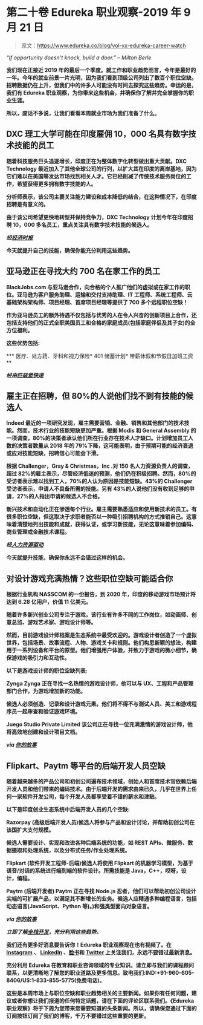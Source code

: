 # 第二十卷 Edureka 职业观察-2019 年 9 月 21 日

> 原文：<https://www.edureka.co/blog/vol-xx-edureka-career-watch>

*“If opportunity doesn’t knock, build a door.” – Milton Berle*

**我们现在正接近 2019 年的最后一个季度。就工作和职业趋势而言，今年是最好的一年。今年的就业前景一片光明，因为我们看到顶级公司列出了数百个职位空缺。招聘数据仍在上升，但我们中的许多人可能没有时间去探究这些趋势。幸运的是，我们有 Edureka 职业观察，为你带来这些机会，并确保你了解并完全掌握你的职业生涯。**

**所以，废话不多说，让我们看看本周就业市场为我们准备了什么。**

## ****DXC 理工大学可能在印度雇佣 10，000 名具有数字技术技能的员工****

**随着科技服务巨头追逐增长，印度正在为整体数字化转型做出重大贡献。DXC Technology 最近加入了其他全球公司的行列，以扩大其在印度的离岸基地，因为它们难以在美国等发达市场找到相关人才。它已经削减了传统技术服务岗位的工作，希望获得更多拥有数字技能的人。**

**分析师表示，该公司主要关注能力建设和成本降低的结合，在这种情况下，在印度招聘是有意义的。**

**由于该公司希望更快地转型并保持竞争力，DXC Technology 计划今年在印度招聘 10，000 多名员工，重点关注具有数字技术技能的候选人。**

*****经[经济时报](https://economictimes.indiatimes.com/jobs/dxc-tech-may-hire-10000-hands-with-digital-tech-skills-in-india/articleshow/71041589.cms)*****

**今天就提升自己的技能，确保你能充分利用这些趋势。**

## **亚马逊正在寻找大约 700 名在家工作的员工**

**BlackJobs.com 与亚马逊合作，向合格的个人推广他们的虚拟或在家工作的职位。亚马逊为客户服务助理、运输和交付支持助理、IT 工程师、系统工程师、云基础架构架构师、项目经理、首席项目经理等提供了 700 多个远程职位空缺！**

**作为亚马逊员工的额外待遇不仅包括与优秀的人在令人兴奋的创新项目上合作，还包括支持他们的正式全职美国员工和合格的家庭成员(包括家庭伴侣及其子女)的全方位福利。**

**这些优势包括:**

***   医疗、处方药、牙科和视力保险*   401 储蓄计划*   带薪休假和节假日加班工资**

*****经由[匹兹堡快递](https://newpittsburghcourier.com/2019/09/05/amazon-is-looking-to-hire-more-than-700-employees-for-work-at-home-job-openings/)*****

## **雇主正在招聘，但 80%的人说他们找不到有技能的候选人**

**Indeed 最近的一项研究发现，雇主需要营销、金融、销售和其他部门的技术技能。然而，技术行业的技能短缺更加严重。根据 Modis 和 General Assembly 的一项调查，80%的决策者承认他们所在行业存在技术人才缺口。计划增加员工人数的决策者数量从 2018 年的 79%下降，这可能表明，由于预期可能的经济衰退或应对技能短缺，招聘信心可能会下滑。**

**根据 Challenger，Gray & Christmas，Inc .对 150 名人力资源负责人的调查，超过 82%的雇主表示，尽管经济低迷的预测，他们仍在积极招聘。然而，80%的受访者表示难以找到工人，70%的人认为原因是技能短缺。43%的 Challenger 受访者表示，申请人不具备所需的技能。另有 43%的人说他们没有收到足够的申请，27%的人指出申请的候选人不合格。**

**新兴技术和自动化正在渗透每个行业。雇主需要熟悉适应和使用新技术的员工。有很多职位空缺，但这取决于求职者能否以一种吸引招聘机构的方式推销自己。这意味着清楚地列出技能和成就，获得认证，或学习新技能，无论这意味着参加编码、商业管理或金融技术课程。**

*****经[人力资源驱动](https://www.hrdive.com/news/employers-are-hiring-but-80-say-they-cant-find-skilled-candidates/562084/)*****

**今天就提升技能，确保你永远不会错过这样的机会。**

## ****对设计游戏充满热情？这些职位空缺可能适合你****

**根据行业机构 NASSCOM 的一份报告，到 2020 年，印度的移动游戏市场预计将达到 6.28 亿用户，价值 11 亿美元。**

**随着许多新兴创业公司专注于游戏，该行业有许多不同的工作岗位，如动画师、创意总监、游戏艺术家、游戏设计师等。**

**然而，目前游戏设计师档案是生态系统中最受欢迎的。游戏设计者创造了一个虚拟世界，包括场景、故事流程、人物、游戏关卡和规则。他们构思新颖的想法，构建用于一系列设备和平台的原型。他们增强用户体验，并致力于游戏的微小细节，确保游戏的吸引力和互动性。**

**以下是游戏设计师的职位空缺列表:**

**Zynga Zynga 正在寻找一名热情的游戏设计师，他可以与 UX、工程和产品管理部门合作，为游戏增加新的功能。**

**候选人必须创造、记录和设计游戏元素。他们将不得不与测试人员、美工和游戏程序员一起审查和验证游戏环境。**

**Juego Studio Private Limited 该公司正在寻找一位充满激情的游戏设计师，他将高效地创建和设计项目文档。**

*****via [你的故事](https://yourstory.com/2019/08/startup-jobs-roundup-games-design-zynga)*****

## ****Flipkart、Paytm 等平台的后端开发人员空缺****

**随着越来越多的产品公司和初创公司遍布技术领域，创始人和首席技术官依赖后端开发人员和他们带来的编码技术。由于后端开发的需求由来已久，几乎在世界上任何一家软件开发公司，每个开发人员都享受着不错的薪水和津贴。**

**以下是印度创业生态系统中后端开发人员的几个空缺:**

****Razorpay** (高级后端开发人员)候选人将参与产品和设计讨论，并帮助初创公司在该国扩大支付规模。**

**候选人需要设计、实现和改进各种后端系统的功能，如 REST APIs、微服务、数据摄取和处理系统，以及分布式任务/作业处理系统。**

****Flipkart** (软件开发工程师-后端)候选人将使用 Flipkart 的机器学习模型，为基于语音/对话的系统进行端到端的软件设计。所需技能是 Java，C++，哎呀，设计，编程。**

****Paytm** (后端开发者) Paytm 正在寻找 Node.js 忍者，他们可以帮助初创公司设计尖端的可扩展产品，以满足其不断增长的业务。候选人应精通多种编程语言，包括动态语言(JavaScript、Python 等)。)和强类型面向对象语言。**

*****via [你的故事](https://yourstory.com/2019/08/jobs-startups-backend-developers-flipkart-paytm-razorpay)*****

***立即了解[全栈开发](https://www.edureka.co/masters-program/full-stack-developer-training)，充分利用这些趋势。***

**我们还有更多好消息要告诉你！Edureka 职业观察现在也有视频了。在 [Instagram](https://www.instagram.com/edureka.co/) 、 [LinkedIn](https://www.linkedin.com/company/edureka/) 、[脸书](https://www.facebook.com/edurekaIN/)和 [Twitter](https://twitter.com/edurekaIN) 上关注我们，永远不要错过最新消息。**

**充分利用 Edureka 在教育和职业咨询领域的专业知识。请立即与我们的课程顾问联系，以更清晰地了解您的职业道路及更多信息。致电我们:IND:+91-960-605-8406/US:1-833-855-5775(免费电话)。**

**这些是本周市场上与职位空缺和职业趋势相关的主要新闻。如果你有任何问题，建议或者你想让我们报道的任何特定话题，请在下面的评论区联系我们。《Edureka 职业观察》将于下周为您带来您需要知道的头条新闻。所以，请确保您通过下面的订阅按钮订阅了我们的博客，千万不要错过这些重要的更新。**